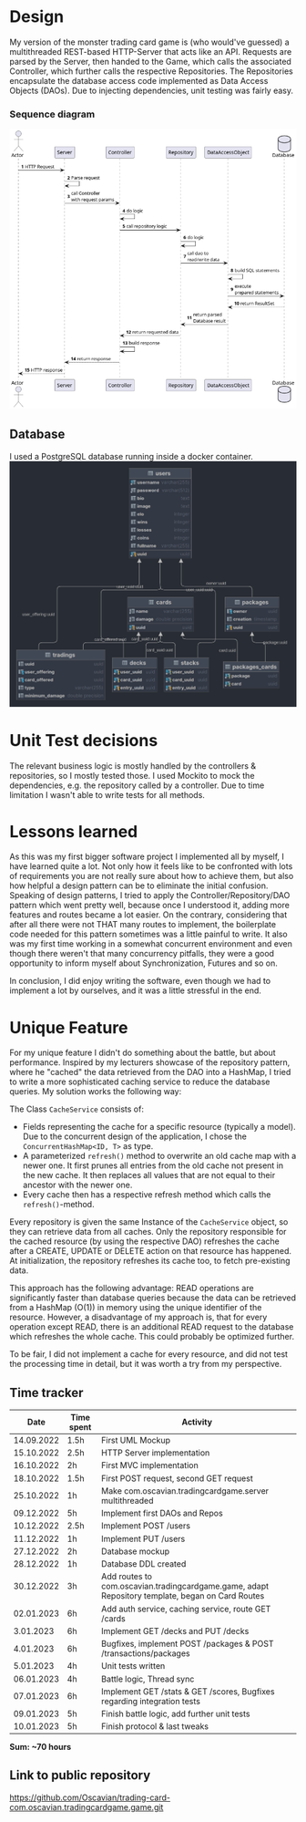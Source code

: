 # Design
My version of the monster trading card game is (who would've guessed) a multithreaded REST-based HTTP-Server that acts like an API.
Requests are parsed by the Server, then handed to the Game, which calls the associated Controller, which further calls the respective Repositories.
The Repositories encapsulate the database access code implemented as Data Access Objects (DAOs).
Due to injecting dependencies, unit testing was fairly easy.

### Sequence diagram

![Sequence Diagram](sequence.png)

## Database

I used a PostgreSQL database running inside a docker container.
![Database Design](../db/relations.png)

# Unit Test decisions

The relevant business logic is mostly handled by the controllers & repositories, so I mostly tested those.
I used Mockito to mock the dependencies, e.g. the repository called by a controller.
Due to time limitation I wasn't able to write tests for all methods.

# Lessons learned

As this was my first bigger software project I implemented all by myself, I have learned quite a lot.
Not only how it feels like to be confronted with lots of requirements you are not really sure about how to achieve them,
but also how helpful a design pattern can be to eliminate the initial confusion.
Speaking of design patterns, I tried to apply the Controller/Repository/DAO pattern which went pretty well, because once I understood it, adding more features and routes became a lot easier.
On the contrary, considering that after all there were not THAT many routes to implement, the boilerplate code needed for this pattern sometimes was a little painful to write.
It also was my first time working in a somewhat concurrent environment and even though there weren't that many concurrency pitfalls, they were a good opportunity to inform myself about Synchronization, Futures and so on.

In conclusion, I did enjoy writing the software, even though we had to implement a lot by ourselves, and it was a little stressful in the end.

# Unique Feature

For my unique feature I didn't do something about the battle, but about performance.
Inspired by my lecturers showcase of the repository pattern, where he "cached" the data retrieved from the DAO into a HashMap, I tried to write a more sophisticated caching service to reduce the database queries.
My solution works the following way:


The Class `CacheService` consists of:
* Fields representing the cache for a specific resource (typically a model). Due to the concurrent design of the application, I chose the `ConcurrentHashMap<ID, T>` as type. 
* A parameterized `refresh()` method to overwrite an old cache map with a newer one. It first prunes all entries from the old cache not present in the new cache. It then replaces all values that are not equal to their ancestor with the newer one.
* Every cache then has a respective refresh method which calls the `refresh()`-method.

Every repository is given the same Instance of the `CacheService` object, so they can retrieve data from all caches.
Only the repository responsible for the cached resource (by using the respective DAO) refreshes the cache after a CREATE, UPDATE or DELETE action on that resource has happened. At initialization, the repository refreshes its cache too, to fetch pre-existing data.

This approach has the following advantage: READ operations are significantly faster than database queries because the data can be retrieved from a HashMap (O(1)) in memory using the unique identifier of the resource.
However, a disadvantage of my approach is, that for every operation except READ, there is an additional READ request to the database which refreshes the whole cache. This could probably be optimized further.

To be fair, I did not implement a cache for every resource, and did not test the processing time in detail, but it was worth a try from my perspective.


## Time tracker
| Date       | Time spent | Activity                                                                 |
|------------|------------|--------------------------------------------------------------------------|
| 14.09.2022 | 1.5h       | First UML Mockup                                                         |
| 15.10.2022 | 2.5h       | HTTP Server implementation                                               |
| 16.10.2022 | 2h         | First MVC implementation                                                 |
 | 18.10.2022 | 1.5h       | First POST request, second GET request                                   |
| 25.10.2022 | 1h         | Make com.oscavian.tradingcardgame.server multithreaded                                                |
| 09.12.2022 | 5h         | Implement first DAOs and Repos                                           |
| 10.12.2022 | 2.5h       | Implement POST /users                                                    |
| 11.12.2022 | 1h         | Implement PUT /users                                                     |
| 27.12.2022 | 2h         | Database mockup                                                          |
| 28.12.2022 | 1h         | Database DDL created                                                     |
| 30.12.2022 | 3h         | Add routes to com.oscavian.tradingcardgame.game, adapt Repository template, began on Card Routes      |
| 02.01.2023 | 6h         | Add auth service, caching service, route GET /cards                      |
| 3.01.2023  | 6h         | Implement GET /decks and PUT /decks                                      |
| 4.01.2023  | 6h         | Bugfixes, implement POST /packages & POST /transactions/packages         |
| 5.01.2023  | 4h         | Unit tests written                                                       |
| 06.01.2023 | 4h         | Battle logic, Thread sync                                                |
| 07.01.2023 | 6h         | Implement GET /stats & GET /scores, Bugfixes regarding integration tests |
| 09.01.2023 | 5h         | Finish battle logic, add further unit tests                              | 
| 10.01.2023 | 5h         | Finish protocol & last tweaks                                            |

**Sum: ~70 hours**

## Link to public repository

https://github.com/Oscavian/trading-card-com.oscavian.tradingcardgame.game.git